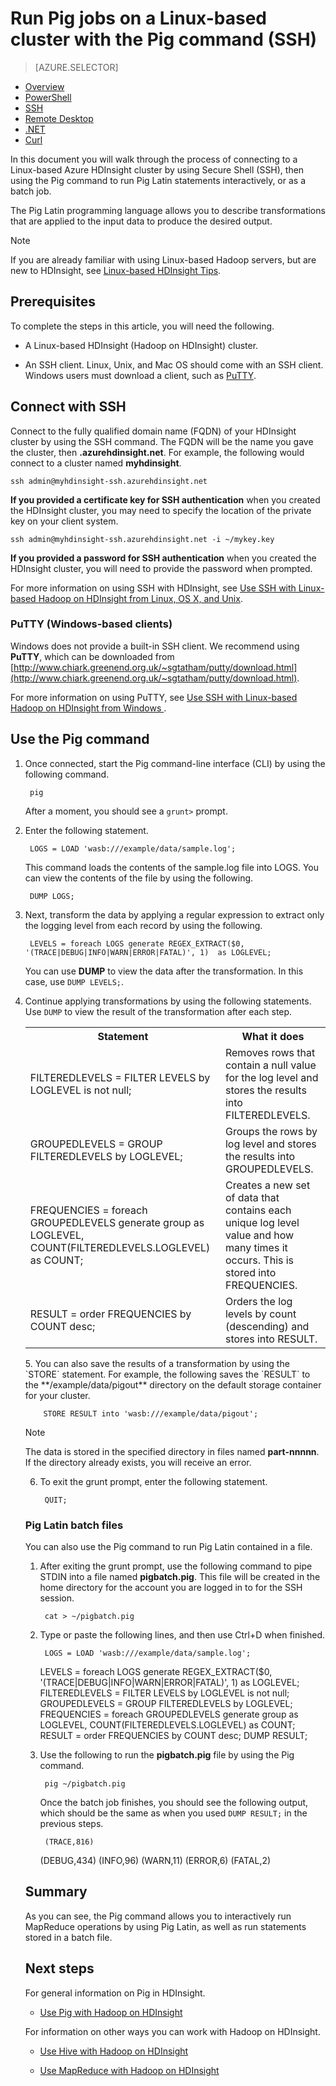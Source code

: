 <properties
   pageTitle="Use Hadoop Pig with SSH on an HDInsight cluster | Microsoft Azure"
   description="Learn how connect to a Linux-based Hadoop cluster with SSH, and then use the Pig command to run Pig Latin statements interactively, or as a batch job."
   services="hdinsight"
   documentationCenter=""
   authors="Blackmist"
   manager="paulettm"
   editor="cgronlun"
    tags="azure-portal"/>

<tags
   ms.service="hdinsight"
   ms.devlang="na"
   ms.topic="article"
   ms.tgt_pltfrm="na"
   ms.workload="big-data"
   ms.date="12/04/2015"
   ms.author="larryfr"/>

# Run Pig jobs on a Linux-based cluster with the Pig command (SSH)
> [AZURE.SELECTOR]
- [Overview](../articles/hdinsight/hdinsight-use-pig.md)
- [PowerShell](../articles/hdinsight/hdinsight-hadoop-use-pig-powershell.md)
- [SSH](../articles/hdinsight/hdinsight-hadoop-use-pig-ssh.md)
- [Remote Desktop](../articles/hdinsight/hdinsight-hadoop-use-pig-remote-desktop.md)
- [.NET](../articles/hdinsight/hdinsight-hadoop-use-pig-dotnet-sdk.md)
- [Curl](../articles/hdinsight/hdinsight-hadoop-use-pig-curl.md)


In this document you will walk through the process of connecting to a Linux-based Azure HDInsight cluster by using Secure Shell (SSH), then using the Pig command to run Pig Latin statements interactively, or as a batch job.

The Pig Latin programming language allows you to describe transformations that are applied to the input data to produce the desired output.

> [!NOTE]
> If you are already familiar with using Linux-based Hadoop servers, but are new to HDInsight, see [Linux-based HDInsight Tips](hdinsight-hadoop-linux-information.md).
> 
> 
## <a id="prereq"></a>Prerequisites
To complete the steps in this article, you will need the following.

* A Linux-based HDInsight (Hadoop on HDInsight) cluster.

* An SSH client. Linux, Unix, and Mac OS should come with an SSH client. Windows users must download a client, such as [PuTTY](http://www.chiark.greenend.org.uk/~sgtatham/putty/download.html).


## <a id="ssh"></a>Connect with SSH
Connect to the fully qualified domain name (FQDN) of your HDInsight cluster by using the SSH command. The FQDN will be the name you gave the cluster, then **.azurehdinsight.net**. For example, the following would connect to a cluster named **myhdinsight**.

    ssh admin@myhdinsight-ssh.azurehdinsight.net

**If you provided a certificate key for SSH authentication** when you created the HDInsight cluster, you may need to specify the location of the private key on your client system.

    ssh admin@myhdinsight-ssh.azurehdinsight.net -i ~/mykey.key

**If you provided a password for SSH authentication** when you created the HDInsight cluster, you will need to provide the password when prompted.

For more information on using SSH with HDInsight, see [Use SSH with Linux-based Hadoop on HDInsight from Linux, OS X, and Unix](hdinsight-hadoop-linux-use-ssh-unix.md).

### PuTTY (Windows-based clients)
Windows does not provide a built-in SSH client. We recommend using **PuTTY**, which can be downloaded from [http://www.chiark.greenend.org.uk/~sgtatham/putty/download.html](http://www.chiark.greenend.org.uk/~sgtatham/putty/download.html).

For more information on using PuTTY, see [Use SSH with Linux-based Hadoop on HDInsight from Windows ](hdinsight-hadoop-linux-use-ssh-windows.md).

## <a id="pig"></a>Use the Pig command
1. Once connected, start the Pig command-line interface (CLI) by using the following command.

        pig

    After a moment, you should see a `grunt>` prompt.

2. Enter the following statement.

        LOGS = LOAD 'wasb:///example/data/sample.log';

    This command loads the contents of the sample.log file into LOGS. You can view the contents of the file by using the following.

        DUMP LOGS;
3. Next, transform the data by applying a regular expression to extract only the logging level from each record by using the following.

        LEVELS = foreach LOGS generate REGEX_EXTRACT($0, '(TRACE|DEBUG|INFO|WARN|ERROR|FATAL)', 1)  as LOGLEVEL;

    You can use **DUMP** to view the data after the transformation. In this case, use `DUMP LEVELS;`.

4. Continue applying transformations by using the following statements. Use `DUMP` to view the result of the transformation after each step.

    <table>
 <tr>
 <th>Statement</th><th>What it does</th>
 </tr>
 <tr>
 <td>FILTEREDLEVELS = FILTER LEVELS by LOGLEVEL is not null;</td><td>Removes rows that contain a null value for the log level and stores the results into FILTEREDLEVELS.</td>
 </tr>
 <tr>
 <td>GROUPEDLEVELS = GROUP FILTEREDLEVELS by LOGLEVEL;</td><td>Groups the rows by log level and stores the results into GROUPEDLEVELS.</td>
 </tr>
 <tr>
 <td>FREQUENCIES = foreach GROUPEDLEVELS generate group as LOGLEVEL, COUNT(FILTEREDLEVELS.LOGLEVEL) as COUNT;</td><td>Creates a new set of data that contains each unique log level value and how many times it occurs. This is stored into FREQUENCIES.</td>
 </tr>
 <tr>
 <td>RESULT = order FREQUENCIES by COUNT desc;</td><td>Orders the log levels by count (descending) and stores into RESULT.</td>
 </tr>
 </table>
5. You can also save the results of a transformation by using the `STORE` statement. For example, the following saves the `RESULT` to the **/example/data/pigout** directory on the default storage container for your cluster.

        STORE RESULT into 'wasb:///example/data/pigout';

   > [!NOTE]
> The data is stored in the specified directory in files named **part-nnnnn**. If the directory already exists, you will receive an error.
> 
6. To exit the grunt prompt, enter the following statement.

        QUIT;


### Pig Latin batch files
You can also use the Pig command to run Pig Latin contained in a file.

1. After exiting the grunt prompt, use the following command to pipe STDIN into a file named **pigbatch.pig**. This file will be created in the home directory for the account you are logged in to for the SSH session.

        cat > ~/pigbatch.pig
2. Type or paste the following lines, and then use Ctrl+D when finished.

        LOGS = LOAD 'wasb:///example/data/sample.log';
     LEVELS = foreach LOGS generate REGEX_EXTRACT($0, '(TRACE|DEBUG|INFO|WARN|ERROR|FATAL)', 1)  as LOGLEVEL;
     FILTEREDLEVELS = FILTER LEVELS by LOGLEVEL is not null;
     GROUPEDLEVELS = GROUP FILTEREDLEVELS by LOGLEVEL;
     FREQUENCIES = foreach GROUPEDLEVELS generate group as LOGLEVEL, COUNT(FILTEREDLEVELS.LOGLEVEL) as COUNT;
     RESULT = order FREQUENCIES by COUNT desc;
     DUMP RESULT;
3. Use the following to run the **pigbatch.pig** file by using the Pig command.

        pig ~/pigbatch.pig

    Once the batch job finishes, you should see the following output, which should be the same as when you used `DUMP RESULT;` in the previous steps.

        (TRACE,816)
     (DEBUG,434)
     (INFO,96)
     (WARN,11)
     (ERROR,6)
     (FATAL,2)


## <a id="summary"></a>Summary
As you can see, the Pig command allows you to interactively run MapReduce operations by using Pig Latin, as well as run statements stored in a batch file.

## <a id="nextsteps"></a>Next steps
For general information on Pig in HDInsight.

* [Use Pig with Hadoop on HDInsight](hdinsight-use-pig.md)

For information on other ways you can work with Hadoop on HDInsight.

* [Use Hive with Hadoop on HDInsight](hdinsight-use-hive.md)

* [Use MapReduce with Hadoop on HDInsight](hdinsight-use-mapreduce.md)



